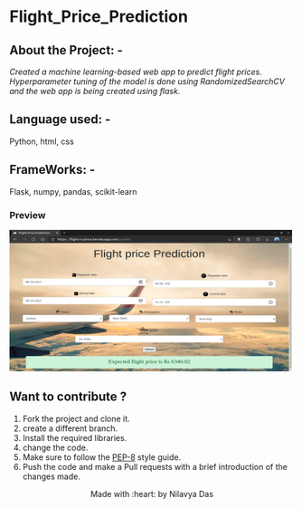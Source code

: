 # Flight_Price_Prediction
## About the Project: - 
<p><i>
    Created a machine learning-based web app to predict flight prices. Hyperparameter tuning of the model is done using RandomizedSearchCV and the web app is being created using flask.
  </i>
</p>

## Language used: - 
Python, html, css

## FrameWorks: -
Flask, numpy, pandas, scikit-learn 


### Preview
<p> <img src="https://github.com/nilavya2000/Flight_Price_Prediction/blob/main/assects/flight-price-prediction.png" width=500px height=250px ></p>

## Want to contribute ?
1. Fork the project and clone it.
2. create a different branch.
3. Install the required libraries.
4. change the code.
5. Make sure to follow the [PEP-8](https://www.python.org/dev/peps/pep-0008/) style guide. 
6. Push the code and make a Pull requests with a brief introduction of the changes made. 

 <p align="center">Made with :heart: by Nilavya Das</p>
